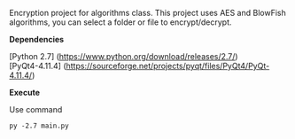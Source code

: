 Encryption project for algorithms class.
This project uses AES and BlowFish algorithms, you can select a folder or file to encrypt/decrypt.

**Dependencies**

[Python 2.7] (https://www.python.org/download/releases/2.7/)  
[PyQt4-4.11.4] (https://sourceforge.net/projects/pyqt/files/PyQt4/PyQt-4.11.4/)

**Execute**

Use command

```
py -2.7 main.py
```
